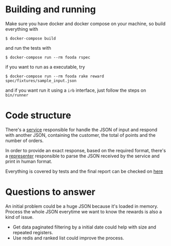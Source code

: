 # Building and running

Make sure you have docker and docker compose on your machine, so build everything with
```
$ docker-compose build
```

and run the tests with
```
$ docker-compose run --rm fooda rspec
```

if you want to run as a executable, try
```
$ docker-compose run --rm fooda rake reward spec/fixtures/sample_input.json
```

and if you want run it using a `irb` interface, just follow the steps on `bin/runner`

# Code structure

There's a [service](app/services/json_parser_service.rb) responsible for handle the JSON of input and respond with another JSON, containing the customer, the total of points and the number of orders.

In order to provide an exact response, based on the required format, there's a [representer](app/representers/rewards_representer.rb) responsible to parse the JSON received by the service and print in human format.

Everything is covered by tests and the final report can be checked on [here](coverage/index.html)

# Questions to answer

An initial problem could be a huge JSON because it's loaded in memory. Process the whole JSON everytime we want to know the rewards is also a kind of issue.
- Get data paginated filtering by a initial date could help with size and repeated registers.
- Use redis and ranked list could improve the process.

# 
